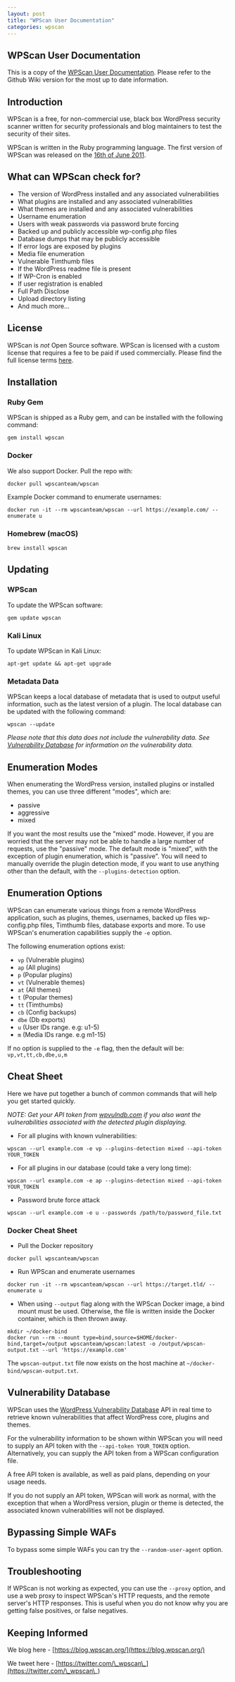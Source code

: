 ```yaml
---
layout: post
title: "WPScan User Documentation"
categories: wpscan
---
```


## WPScan User Documentation

This is a copy of the [WPScan User Documentation](https://github.com/wpscanteam/wpscan/wiki/WPScan-User-Documentation). Please refer to the Github Wiki version for the most up to date information.

## Introduction

WPScan is a free, for non-commercial use, black box WordPress security scanner written for security professionals and blog maintainers to test the security of their sites.

WPScan is written in the Ruby programming language. The first version of WPScan was released on the [16th of June 2011](https://blog.dewhurstsecurity.com/2011/06/16/introducing-wpscan-wordpress-security-scanner.html).

## What can WPScan check for?

- The version of WordPress installed and any associated vulnerabilities
- What plugins are installed and any associated vulnerabilities
- What themes are installed and any associated vulnerabilities
- Username enumeration
- Users with weak passwords via password brute forcing
- Backed up and publicly accessible wp-config.php files
- Database dumps that may be publicly accessible
- If error logs are exposed by plugins
- Media file enumeration
- Vulnerable Timthumb files
- If the WordPress readme file is present
- If WP-Cron is enabled
- If user registration is enabled
- Full Path Disclose
- Upload directory listing
- And much more...

## License

WPScan is *not* Open Source software. WPScan is licensed with a custom license that requires a fee to be paid if used commercially. Please find the full license terms [here](https://github.com/wpscanteam/wpscan/blob/master/LICENSE).

## Installation

### Ruby Gem

WPScan is shipped as a Ruby gem, and can be installed with the following command:

`gem install wpscan`

### Docker

We also support Docker. Pull the repo with:

`docker pull wpscanteam/wpscan`

Example Docker command to enumerate usernames:

`docker run -it --rm wpscanteam/wpscan --url https://example.com/ --enumerate u`

### Homebrew (macOS)

`brew install wpscan`

## Updating

### WPScan

To update the WPScan software:

`gem update wpscan`

### Kali Linux

To update WPScan in Kali Linux:

`apt-get update && apt-get upgrade`

### Metadata Data

WPScan keeps a local database of metadata that is used to output useful information, such as the latest version of a plugin. The local database can be updated with the following command:

`wpscan --update`

_Please note that this data does not include the vulnerability data. See [Vulnerability Database](https://github.com/wpscanteam/wpscan/wiki/WPScan-User-Documentation#vulnerability-database) for information on the vulnerability data._

## Enumeration Modes

When enumerating the WordPress version, installed plugins or installed themes, you can use three different "modes", which are:

- passive
- aggressive
- mixed

If you want the most results use the "mixed" mode. However, if you are worried that the server may not be able to handle a large number of requests, use the "passive" mode. The default mode is "mixed", with the exception of plugin enumeration, which is "passive". You will need to manually override the plugin detection mode, if you want to use anything other than the default, with the `--plugins-detection` option.

## Enumeration Options

WPScan can enumerate various things from a remote WordPress application, such as plugins, themes, usernames, backed up files wp-config.php files, Timthumb files, database exports and more. To use WPScan's enumeration capabilities supply the `-e` option.

The following enumeration options exist:

 - `vp`   (Vulnerable plugins)
 - `ap`   (All plugins)
 - `p`    (Popular plugins)
 - `vt`   (Vulnerable themes)
 - `at`   (All themes)
 - `t`    (Popular themes)
 - `tt`   (Timthumbs)
 - `cb`   (Config backups)
 - `dbe`  (Db exports)
 - `u`    (User IDs range. e.g: u1-5)
 - `m`    (Media IDs range. e.g m1-15)

If no option is supplied to the `-e` flag, then the default will be: `vp,vt,tt,cb,dbe,u,m`


## Cheat Sheet

Here we have put together a bunch of common commands that will help you get started quickly.

_NOTE: Get your API token from [wpvulndb.com](https://wpvulndb.com/) if you also want the vulnerabilities associated with the detected plugin displaying._

- For all plugins with known vulnerabilities:

`wpscan --url example.com -e vp --plugins-detection mixed --api-token YOUR_TOKEN`

- For all plugins in our database (could take a very long time):

`wpscan --url example.com -e ap --plugins-detection mixed --api-token YOUR_TOKEN`

- Password brute force attack

`wpscan --url example.com -e u --passwords /path/to/password_file.txt`

### Docker Cheat Sheet

- Pull the Docker repository

`docker pull wpscanteam/wpscan`

- Run WPScan and enumerate usernames

`docker run -it --rm wpscanteam/wpscan --url https://target.tld/ --enumerate u`

- When using `--output` flag along with the WPScan Docker image, a bind mount must be used. Otherwise, the file is written inside the Docker container, which is then thrown away.

```
mkdir ~/docker-bind
docker run --rm --mount type=bind,source=$HOME/docker-bind,target=/output wpscanteam/wpscan:latest -o /output/wpscan-output.txt --url 'https://example.com'
```

The `wpscan-output.txt` file now exists on the host machine at `~/docker-bind/wpscan-output.txt`.

## Vulnerability Database

WPScan uses the [WordPress Vulnerability Database](https://wpvulndb.com/api) API in real time to retrieve known vulnerabilities that affect WordPress core, plugins and themes.

For the vulnerability information to be shown within WPScan you will need to supply an API token with the `--api-token YOUR_TOKEN` option. Alternatively, you can supply the API token from a WPScan configuration file.

A free API token is available, as well as paid plans, depending on your usage needs.

If you do not supply an API token, WPScan will work as normal, with the exception that when a WordPress version, plugin or theme is detected, the associated known vulnerabilities will not be displayed.

## Bypassing Simple WAFs

To bypass some simple WAFs you can try the `--random-user-agent` option.

## Troubleshooting

If WPScan is not working as expected, you can use the `--proxy` option, and use a web proxy to inspect WPScan's HTTP requests, and the remote server's HTTP responses. This is useful when you do not know why you are getting false positives, or false negatives.

## Keeping Informed

We blog here - [https://blog.wpscan.org/](https://blog.wpscan.org/)

We tweet here - [https://twitter.com/\_wpscan\_](https://twitter.com/\_wpscan\_)

